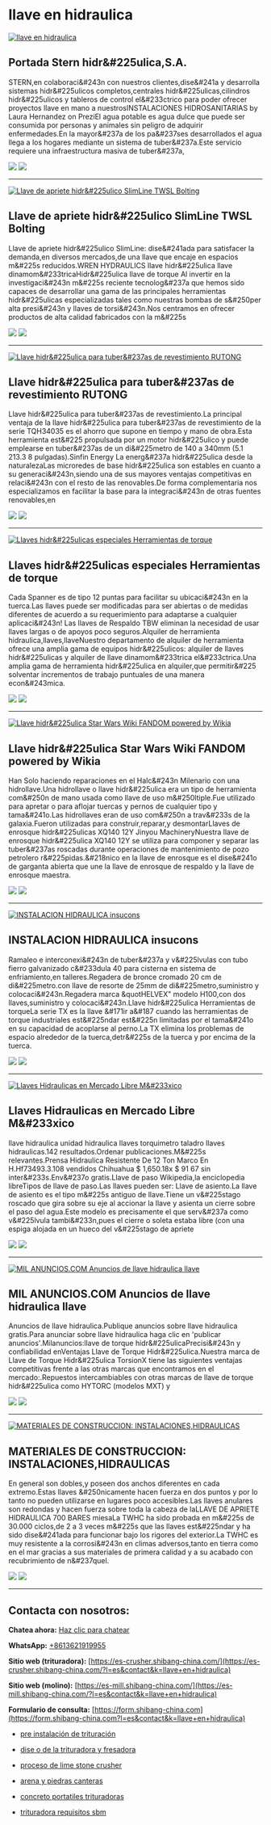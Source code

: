 # llave en hidraulica

<a href="https://swt.shibang-china.com/?l=es&img&k=llave+en+hidraulica" target="_blank">![llave en hidraulica](http://static.shibang-china.com/all-800x300/1458.jpg)</a>

## Portada Stern hidr&#225ulica,S.A.
STERN,en colaboraci&#243n con nuestros clientes,dise&#241a y desarrolla sistemas hidr&#225ulicos completos,centrales hidr&#225ulicas,cilindros hidr&#225ulicos y tableros de control el&#233ctrico para poder ofrecer proyectos llave en mano a nuestrosINSTALACIONES HIDROSANITARIAS by Laura Hernandez on PreziEl agua potable es agua dulce que puede ser consumida por personas y animales sin peligro de adquirir enfermedades.En la mayor&#237a de los pa&#237ses desarrollados el agua llega a los hogares mediante un sistema de tuber&#237a.Este servicio requiere una infraestructura masiva de tuber&#237a,


<a href="https://whatsapp.shibangsoft.com/WhatsApp.php" target="_blank" title="WhatsApp">![](http://static.shibang-china.com/icon/whatsapp.png)</a> <a href="https://swt.shibang-china.com/?l=es&icon&k=llave+en+hidraulica" target="_blank">![](http://static.shibang-china.com/icon/chat-es.png)</a>

---

<a href="https://swt.shibang-china.com/?l=es&img&k=llave+en+hidraulica" target="_blank">![Llave de apriete hidr&#225ulico SlimLine TWSL Bolting](http://static.shibang-china.com/all-800x300/1417.jpg)</a>

## Llave de apriete hidr&#225ulico SlimLine TWSL Bolting
Llave de apriete hidr&#225ulico SlimLine: dise&#241ada para satisfacer la demanda,en diversos mercados,de una llave que encaje en espacios m&#225s reducidos.WREN HYDRAULICS llave hidr&#225ulica llave dinamom&#233tricaHidr&#225ulica llave de torque Al invertir en la investigaci&#243n m&#225s reciente tecnolog&#237a que hemos sido capaces de desarrollar una gama de las principales herramientas hidr&#225ulicas especializadas tales como nuestras bombas de s&#250per alta presi&#243n y llaves de torsi&#243n.Nos centramos en ofrecer productos de alta calidad fabricados con la m&#225s


<a href="https://whatsapp.shibangsoft.com/WhatsApp.php" target="_blank" title="WhatsApp">![](http://static.shibang-china.com/icon/whatsapp.png)</a> <a href="https://swt.shibang-china.com/?l=es&icon&k=llave+en+hidraulica" target="_blank">![](http://static.shibang-china.com/icon/chat-es.png)</a>

---

<a href="https://swt.shibang-china.com/?l=es&img&k=llave+en+hidraulica" target="_blank">![Llave hidr&#225ulica para tuber&#237as de revestimiento RUTONG](http://static.shibang-china.com/all-800x300/898.jpg)</a>

## Llave hidr&#225ulica para tuber&#237as de revestimiento RUTONG
Llave hidr&#225ulica para tuber&#237as de revestimiento.La principal ventaja de la llave hidr&#225ulica para tuber&#237as de revestimiento de la serie TQH34035 es el ahorro que supone en tiempo y mano de obra.Esta herramienta est&#225 propulsada por un motor hidr&#225ulico y puede emplearse en tuber&#237as de un di&#225metro de 140 a 340mm (5.1 213.3 8 pulgadas).Sinfin Energy La energ&#237a hidr&#225ulica desde la naturalezaLas microredes de base hidr&#225ulica son estables en cuanto a su generaci&#243n,siendo una de sus mayores ventajas competitivas en relaci&#243n con el resto de las renovables.De forma complementaria nos especializamos en facilitar la base para la integraci&#243n de otras fuentes renovables,en


<a href="https://whatsapp.shibangsoft.com/WhatsApp.php" target="_blank" title="WhatsApp">![](http://static.shibang-china.com/icon/whatsapp.png)</a> <a href="https://swt.shibang-china.com/?l=es&icon&k=llave+en+hidraulica" target="_blank">![](http://static.shibang-china.com/icon/chat-es.png)</a>

---

<a href="https://swt.shibang-china.com/?l=es&img&k=llave+en+hidraulica" target="_blank">![Llaves hidr&#225ulicas especiales Herramientas de torque](http://static.shibang-china.com/all-800x300/458.jpg)</a>

## Llaves hidr&#225ulicas especiales Herramientas de torque
Cada Spanner es de tipo 12 puntas para facilitar su ubicaci&#243n en la tuerca.Las llaves puede ser modificadas para ser abiertas o de medidas diferentes de acuerdo a su requerimiento para adaptarse a cualquier aplicaci&#243n! Las llaves de Respaldo TBW eliminan la necesidad de usar llaves largas o de apoyos poco seguros.Alquiler de herramienta hidraulica,llaves,llaveNuestro departamento de alquiler de herramienta ofrece una amplia gama de equipos hidr&#225ulicos: alquiler de llaves hidr&#225ulicas y alquiler de llave dinamom&#233trica el&#233ctrica.Una amplia gama de herramienta hidr&#225ulica en alquiler,que permitir&#225 solventar incrementos de trabajo puntuales de una manera econ&#243mica.


<a href="https://whatsapp.shibangsoft.com/WhatsApp.php" target="_blank" title="WhatsApp">![](http://static.shibang-china.com/icon/whatsapp.png)</a> <a href="https://swt.shibang-china.com/?l=es&icon&k=llave+en+hidraulica" target="_blank">![](http://static.shibang-china.com/icon/chat-es.png)</a>

---

<a href="https://swt.shibang-china.com/?l=es&img&k=llave+en+hidraulica" target="_blank">![Llave hidr&#225ulica Star Wars Wiki FANDOM powered by Wikia](http://static.shibang-china.com/all-800x300/760.jpg)</a>

## Llave hidr&#225ulica Star Wars Wiki FANDOM powered by Wikia
Han Solo haciendo reparaciones en el Halc&#243n Milenario con una hidrollave.Una hidrollave o llave hidr&#225ulica era un tipo de herramienta com&#250n de mano usada como llave de uso m&#250ltiple.Fue utilizado para apretar o para aflojar tuercas y pernos de cualquier tipo y tama&#241o.Las hidrollaves eran de uso com&#250n a trav&#233s de la galaxia.Fueron utilizadas para construir,reparar,y desmontarLlaves de enrosque hidr&#225ulicas XQ140 12Y Jinyou MachineryNuestra llave de enrosque hidr&#225ulica XQ140 12Y se utiliza para componer y separar las tuber&#237as roscadas durante operaciones de mantenimiento de pozo petrolero r&#225pidas.&#218nico en la llave de enrosque es el dise&#241o de garganta abierta que une la llave de enrosque de respaldo y la llave de enrosque maestra.


<a href="https://whatsapp.shibangsoft.com/WhatsApp.php" target="_blank" title="WhatsApp">![](http://static.shibang-china.com/icon/whatsapp.png)</a> <a href="https://swt.shibang-china.com/?l=es&icon&k=llave+en+hidraulica" target="_blank">![](http://static.shibang-china.com/icon/chat-es.png)</a>

---

<a href="https://swt.shibang-china.com/?l=es&img&k=llave+en+hidraulica" target="_blank">![INSTALACION HIDRAULICA insucons](http://static.shibang-china.com/all-800x300/78.jpg)</a>

## INSTALACION HIDRAULICA insucons
Ramaleo e interconexi&#243n de tuber&#237a y v&#225lvulas con tubo fierro galvanizado c&#233dula 40 para cisterna en sistema de enfriamiento,en talleres.Regadera de bronce cromado 20 cm de di&#225metro.con llave de resorte de 25mm de di&#225metro,suministro y colocaci&#243n.Regadera marca &quotHELVEX" modelo H100,con dos llaves,suministro y colocaci&#243n.Llave hidr&#225ulica Herramientas de torqueLa serie TX es la llave &#171ir a&#187 cuando las herramientas de torque industriales est&#225ndar est&#225n limitadas por el tama&#241o en su capacidad de acoplarse al perno.La TX elimina los problemas de espacio alrededor de la tuerca,detr&#225s de la tuerca y por encima de la tuerca.


<a href="https://whatsapp.shibangsoft.com/WhatsApp.php" target="_blank" title="WhatsApp">![](http://static.shibang-china.com/icon/whatsapp.png)</a> <a href="https://swt.shibang-china.com/?l=es&icon&k=llave+en+hidraulica" target="_blank">![](http://static.shibang-china.com/icon/chat-es.png)</a>

---

<a href="https://swt.shibang-china.com/?l=es&img&k=llave+en+hidraulica" target="_blank">![Llaves Hidraulicas en Mercado Libre M&#233xico](http://static.shibang-china.com/all-800x300/1271.jpg)</a>

## Llaves Hidraulicas en Mercado Libre M&#233xico
llave hidraulica unidad hidraulica llaves torquimetro taladro llaves hidraulicas.142 resultados.Ordenar publicaciones.M&#225s relevantes.Prensa Hidraulica Resistente De 12 Ton Marco En H.Hf73493.3.108 vendidos Chihuahua $ 1,650.18x $ 91 67 sin inter&#233s.Env&#237o gratis.Llave de paso Wikipedia,la enciclopedia libreTipos de llave de paso.Las llaves pueden ser: Llave de asiento.La llave de asiento es el tipo m&#225s antiguo de llave.Tiene un v&#225stago roscado que gira sobre su eje al accionar la llave y asienta un cierre sobre el paso del agua.Este modelo es precisamente el que serv&#237a como v&#225lvula tambi&#233n,pues el cierre o soleta estaba libre (con una espiga alojada en un hueco del v&#225stago de apriete


<a href="https://whatsapp.shibangsoft.com/WhatsApp.php" target="_blank" title="WhatsApp">![](http://static.shibang-china.com/icon/whatsapp.png)</a> <a href="https://swt.shibang-china.com/?l=es&icon&k=llave+en+hidraulica" target="_blank">![](http://static.shibang-china.com/icon/chat-es.png)</a>

---

<a href="https://swt.shibang-china.com/?l=es&img&k=llave+en+hidraulica" target="_blank">![MIL ANUNCIOS.COM Anuncios de llave hidraulica llave](http://static.shibang-china.com/all-800x300/1499.jpg)</a>

## MIL ANUNCIOS.COM Anuncios de llave hidraulica llave
Anuncios de llave hidraulica.Publique anuncios sobre llave hidraulica gratis.Para anunciar sobre llave hidraulica haga clic en 'publicar anuncios'.Milanuncios:llave de torque hidr&#225ulicaPrecisi&#243n y confiabilidad enVentajas Llave de Torque Hidr&#225ulica.Nuestra marca de Llave de Torque Hidr&#225ulica TorsionX tiene las siguientes ventajas competitivas frente a las otras marcas que encontramos en el mercado:.Repuestos intercambiables con otras marcas de llave de torque hidr&#225ulica como HYTORC (modelos MXT) y


<a href="https://whatsapp.shibangsoft.com/WhatsApp.php" target="_blank" title="WhatsApp">![](http://static.shibang-china.com/icon/whatsapp.png)</a> <a href="https://swt.shibang-china.com/?l=es&icon&k=llave+en+hidraulica" target="_blank">![](http://static.shibang-china.com/icon/chat-es.png)</a>

---

<a href="https://swt.shibang-china.com/?l=es&img&k=llave+en+hidraulica" target="_blank">![MATERIALES DE CONSTRUCCION: INSTALACIONES,HIDRAULICAS](http://static.shibang-china.com/all-800x300/1056.jpg)</a>

## MATERIALES DE CONSTRUCCION: INSTALACIONES,HIDRAULICAS
En general son dobles,y poseen dos anchos diferentes en cada extremo.Estas llaves &#250nicamente hacen fuerza en dos puntos y por lo tanto no pueden utilizarse en lugares poco accesibles.Las llaves anulares son redondas y hacen fuerza sobre toda la cabeza de laLLAVE DE APRIETE HIDRAULICA 700 BARES miesaLa TWHC ha sido probada en m&#225s de 30.000 ciclos,de 2 a 3 veces m&#225s que las llaves est&#225ndar y ha sido dise&#241ada para funcionar bajo los rigores del exterior.La TWHC es muy resistente a la corrosi&#243n en climas adversos,tanto en tierra como en el mar gracias a sus materiales de primera calidad y a su acabado con recubrimiento de n&#237quel.


<a href="https://whatsapp.shibangsoft.com/WhatsApp.php" target="_blank" title="WhatsApp">![](http://static.shibang-china.com/icon/whatsapp.png)</a> <a href="https://swt.shibang-china.com/?l=es&icon&k=llave+en+hidraulica" target="_blank">![](http://static.shibang-china.com/icon/chat-es.png)</a>

---
## Contacta con nosotros:

**Chatea ahora:** [Haz clic para chatear](https://swt.shibang-china.com?l=es&contact&k=llave+en+hidraulica)

**WhatsApp:**  [+8613621919955](https://whatsapp.shibangsoft.com/WhatsApp.php)

**Sitio web (trituradora):** [https://es-crusher.shibang-china.com/](https://es-crusher.shibang-china.com/?l=es&contact&k=llave+en+hidraulica)

**Sitio web (molino):** [https://es-mill.shibang-china.com/](https://es-mill.shibang-china.com/?l=es&contact&k=llave+en+hidraulica)

**Formulario de consulta:** [https://form.shibang-china.com](https://form.shibang-china.com?l=es&contact&k=llave+en+hidraulica)

* [pre instalación de trituración](../67/pre%20instalaci%C3%B3n%20de%20trituraci%C3%B3n.md)

* [dise o de la trituradora y fresadora](../77/dise%20o%20de%20la%20trituradora%20y%20fresadora.md)

* [proceso de lime stone crusher](../76/proceso%20de%20lime%20stone%20crusher.md)

* [arena y piedras canteras](../70/arena%20y%20piedras%20canteras.md)

* [concreto portatiles trituradoras](../75/concreto%20portatiles%20trituradoras.md)

* [trituradora requisitos sbm](../75/trituradora%20requisitos%20sbm.md)